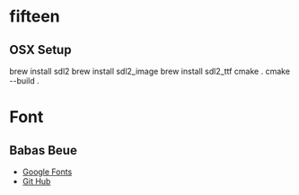 # fifteen

## OSX Setup
brew install sdl2
brew install sdl2_image
brew install sdl2_ttf
cmake .
cmake --build .

# Font
## Babas Beue
- [Google Fonts](https://fonts.google.com/specimen/Bebas+Neue/about)
- [Git Hub](https://github.com/dharmatype/Bebas-Neue)